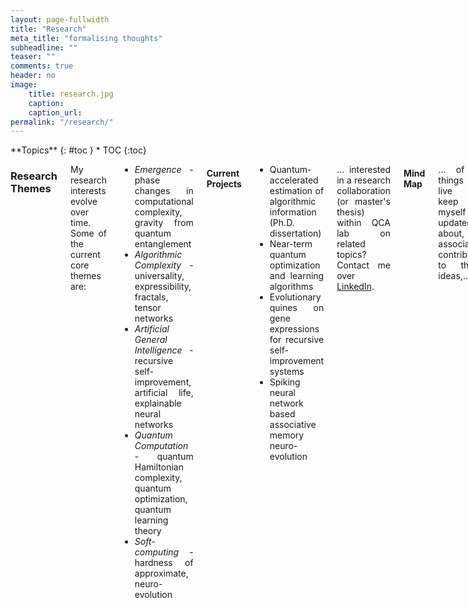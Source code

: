 ```yaml
---
layout: page-fullwidth
title: "Research"
meta_title: "formalising thoughts"
subheadline: ""
teaser: ""
comments: true
header: no
image:
    title: research.jpg
    caption: 
    caption_url:
permalink: "/research/"
---
```


<!-- Global site tag (gtag.js) - Google Analytics -->
<script async src="https://www.googletagmanager.com/gtag/js?id=UA-136827293-1"></script>
<script>
  window.dataLayer = window.dataLayer || [];
  function gtag(){dataLayer.push(arguments);}
  gtag('js', new Date());

  gtag('config', 'UA-136827293-1');
</script>

<div class="row">
<div class="medium-8 medium-push-0 columns" markdown="1">
<div class="panel radius" markdown="1">
**Topics**
{: #toc }
*  TOC
{:toc}
</div>
</div><!-- /.medium-4.columns -->



<div class="medium-12 medium-pull-0 columns" markdown="1" style='text-align: justify;'>

### Research Themes
My research interests evolve over time. Some of the current core themes are:  
* *Emergence* - phase changes in computational complexity, gravity from quantum entanglement
* *Algorithmic Complexity* - universality, expressibility, fractals, tensor networks
* *Artificial General Intelligence* - recursive self-improvement, artificial life, explainable neural networks
* *Quantum Computation* - quantum Hamiltonian complexity, quantum optimization, quantum learning theory
* *Soft-computing* - hardness of approximate, neuro-evolution

#### Current Projects
* Quantum-accelerated estimation of algorithmic information (Ph.D. dissertation)
* Near-term quantum optimization and learning algorithms
* Evolutionary quines on gene expressions for recursive self-improvement systems
* Spiking neural network based associative memory neuro-evolution

... interested in a research collaboration (or master's thesis) within QCA lab on related topics? Contact me over [LinkedIn](https://www.linkedin.com/in/sarkararitra/).

#### Mind Map
... of all things I live to keep myself updated about, and associated contributor to those ideas,...

![mindmap](/images/research/mindmap01.svg)

#### Past Projects
* Quantum algorithms for pattern-matching in genomic sequences (M.Sc. thesis)
* Quantum Innovation Environment (QuInE), a PyQT based IDE for quantum programming
* Brain-inspired robotic mapping and navigation using time-series of hexagonal grid and place cells
* System design of warehouse automation using multi-agent collaborative box-pushing strategies
* Human brain simulation in GPU with Inferior Olive model in OpenCL and CUDA
* GATK based human genome sequencing for distributed Spark platform in Scala
* Fuzzing and concolic execution on RERS-2016 problems using AFL and KLEE
* Optimizing a SoC using ρ-VEX VLIW processors
* Enhancing the Plasma processor IP core
* Accelerating object tracking in OMAP3530 application processor
* Solar energy forecasting using ORCA system
* Earthquake occurrence analysis and aftershock prediction using MATLAB and Tableau
* Elevation mapping using stereo vision enabled heterogeneous multi-agent network (B.Tech. thesis)
* Computer vision based centralized multi-agent system on MATLAB and Arduino
* Self-configuring classical logic gate circuits using genetic programming in Java
* Multi-vehicle path planning in dynamically changing environments using genetic optimised TSP

### Presentations
 
2020-07-14: Quantum-accelerated genomics - prospects and impacts (Quantum for Healthcare MeetUp)
<br>
<iframe src="//www.slideshare.net/slideshow/embed_code/key/v3oOANR8TW2r1e" width="340" height="290" frameborder="0" marginwidth="0" marginheight="0" scrolling="no" style="border:1px solid #CCC; border-width:1px; margin-bottom:5px; max-width: 100%;" allowfullscreen> </iframe>
<br>
<iframe width="340" height="290" src="https://www.youtube.com/embed/i5d_BVGWLTI" frameborder="0" allow="autoplay; encrypted-media" allowfullscreen></iframe>

2020-04-28: QX Simulator and quantum programming (Electronics for Quantum Computing lecture at TU Delft)  
<br>
<iframe src="//www.slideshare.net/slideshow/embed_code/key/o4XaMHpSy79fRm" width="340" height="290" frameborder="0" marginwidth="0" marginheight="0" scrolling="no" style="border:1px solid #CCC; border-width:1px; margin-bottom:5px; max-width: 100%;" allowfullscreen> </iframe>
<br>
<iframe width="340" height="290" src="https://www.youtube.com/embed/AkjXUNCKeRA" frameborder="0" allow="autoplay; encrypted-media" allowfullscreen></iframe>

2019-01-25: Genomics algorithms on digital NISQ accelerators (at Universitat Politècnica de València, Spain)  
<br>
<iframe src="//www.slideshare.net/slideshow/embed_code/key/MVHkgv7LNgzTF" width="340" height="290" frameborder="0" marginwidth="0" marginheight="0" scrolling="no" style="border:1px solid #CCC; border-width:1px; margin-bottom:5px; max-width: 100%;" allowfullscreen> </iframe>

2019-01-23: HiPEAC'19 Tutorial on Quantum algorithms using QX (at València, Spain)  
<br>
<iframe src="//www.slideshare.net/slideshow/embed_code/key/JQ7WXfTwJmDEC1" width="340" height="290" frameborder="0" marginwidth="0" marginheight="0" scrolling="no" style="border:1px solid #CCC; border-width:1px; margin-bottom:5px; max-width: 100%;" allowfullscreen> </iframe>

2018-06-22: Quantum algorithms for pattern matching in genomic sequences (M.Sc. thesis defence at TU Delft)  
<br>
<iframe src="//www.slideshare.net/slideshow/embed_code/key/lehX3ih8FFm22k" width="340" height="290" frameborder="0" marginwidth="0" marginheight="0" scrolling="no" style="border:1px solid #CCC; border-width:1px; margin-bottom:5px; max-width: 100%;" allowfullscreen> </iframe>

#### Presentations from QCA team

2020-07-03: From qubits to Quantum Accelerator - The Full Stack Vision - Koen Bertels (Quantum Software Engineering workshop)
<br>
<iframe width="340" height="290" src="https://www.youtube.com/embed/-Or8f8VUr88" frameborder="0" allow="autoplay; encrypted-media" allowfullscreen></iframe>

2020-06-18: Quantum Computing and Sequencing the Genome - Koen Bertels (QUECWA)
<br>
<iframe width="340" height="290" src="https://www.youtube.com/embed/KeUgrc3I1Yw" frameborder="0" allow="autoplay; encrypted-media" allowfullscreen></iframe>

2020-05-26: Quantum Accelerators-The next step in computer architecture - Koen Bertels (Harrisburg Quantum Quantumapalooza)
<br>
<iframe width="340" height="290" src="https://www.youtube.com/embed/GeScRan0QSA" frameborder="0" allow="autoplay; encrypted-media" allowfullscreen></iframe>

2019-01-23: Quantum Computing: From Qubits to Quantum Accelerators - Koen Bertels (HiPEAC conference Keynote)
<br>
<iframe width="340" height="290" src="https://www.youtube.com/embed/Gz5XZJ5QnlU" frameborder="0" allow="autoplay; encrypted-media" allowfullscreen></iframe>

2018-06-22: Quantum genome sequencing: current investigation - Koen Bertels (Future of Computing conference)
<br>
<iframe width="340" height="290" src="https://www.youtube.com/embed/wqZCbuxYbCM" frameborder="0" allow="autoplay; encrypted-media" allowfullscreen></iframe>

2018-06-22: From qubit to company: is that possible? - Koen Bertels (Future of Computing conference)
<br>
<iframe width="340" height="290" src="https://www.youtube.com/embed/TIRojyEO4sQ" frameborder="0" allow="autoplay; encrypted-media" allowfullscreen></iframe>

2018-06-22: What is quantum computing all about? - Carmen Garcia Almudever (Future of Computing conference)
<br>
<iframe width="340" height="290" src="https://www.youtube.com/embed/Zo-2ERwERoE" frameborder="0" allow="autoplay; encrypted-media" allowfullscreen></iframe>
<br>
<iframe width="340" height="290" src="https://www.youtube.com/embed/Fvx2o7LW24g" frameborder="0" allow="autoplay; encrypted-media" allowfullscreen></iframe>

2017-09-30: Introduction to Quantum Computing - Koen Bertels (TEDxAntwerp)
<br>
<iframe width="340" height="290" src="https://www.youtube.com/embed/dPplkPKDZHI" frameborder="0" allow="autoplay; encrypted-media" allowfullscreen></iframe>

2017-09-13: An Experimental Micro-Architecture for a Superconducting Quantum Processor - Koen Bertels, Carmen Garcia Almudever (Arm Research Summit)
<br>
<iframe width="340" height="290" src="https://www.youtube.com/embed/Szm-X4KWm8c" frameborder="0" allow="autoplay; encrypted-media" allowfullscreen></iframe>

### Curriculum vitae
* [CV as pdf](../docs/Aritra_CV.pdf)
* [LinkedIn profile](https://www.linkedin.com/in/sarkararitra/)
* [Publications](https://scholar.google.nl/citations?user=Qo84iBgAAAAJ&hl=en)

#### Associations
* [Delft University of Technology](https://www.tudelft.nl/en/)
   - Doctor of Philosophy (2018 - 2022)
      - [Quantum Computer Architecture Lab](https://www.tudelft.nl/en/eemcs/the-faculty/departments/quantum-computer-engineering/quantum-computer-architecture-lab/)
      - [QuTech](https://qutech.nl/)
      - [Faculty of Applied Sciences](https://www.tudelft.nl/en/faculty-of-applied-sciences/)
   - Master of Science (2016 - 2018) in Computer Engineering
      - [Department of Quantum & Computer Engineering](https://www.tudelft.nl/en/eemcs/the-faculty/departments/quantum-computer-engineering/)
      - [Faculty of Electrical Engineering, Mathematics and Computer Sciences](https://www.tudelft.nl/en/eemcs/)
* [Tata Consultancy Services, Research and Innovation](https://www.tcs.com/research-and-innovation)
   - [Embedded Systems and Robotics Group](https://www.tcs.com/building-next-generation-smart-machines), Kolkata
      - Research Intern (2017 - 2018)
* Department of Space, Government of India
   - [Indian Space Research Organisation](https://www.isro.gov.in/)
      - ISRO Satellite Centre (now renamed as [U.R. Rao Satellite Centre](https://www.isro.gov.in/about-isro/u-r-rao-satellite-centre-ursc)), Bengaluru
      - Scientist/Engineer (2013 - 2016)
   - [Indian Institute of Space Science and Technology](http://www.iist.ac.in/), Thiruvananthapuram
      - Bachelor of Technology (2009 - 2013) in Avionics
* [Assembly of God Church School](http://agcschools.edu.in/), Kolkata